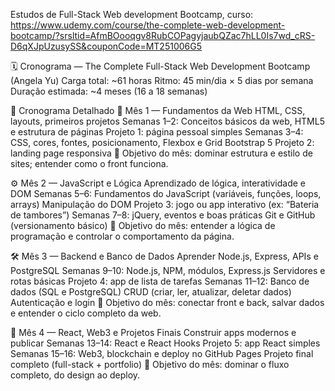 Estudos de Full-Stack Web development Bootcamp, curso:
https://www.udemy.com/course/the-complete-web-development-bootcamp/?srsltid=AfmBOooqgv8RubCOPagyjaubQZac7hLL0Is7wd_cRS-D6qXJpUzusySS&couponCode=MT251006G5

🗓️ Cronograma — The Complete Full-Stack Web Development Bootcamp (Angela Yu)
Carga total: ~61 horas
Ritmo: 45 min/dia × 5 dias por semana
Duração estimada: ~4 meses (16 a 18 semanas)

🧭 Cronograma Detalhado
🌱 Mês 1 — Fundamentos da Web
HTML, CSS, layouts, primeiros projetos
Semanas 1–2:
Conceitos básicos da web, HTML5 e estrutura de páginas
Projeto 1: página pessoal simples
Semanas 3–4:
CSS, cores, fontes, posicionamento, Flexbox e Grid
Bootstrap 5
Projeto 2: landing page responsiva
🧠 Objetivo do mês: dominar estrutura e estilo de sites; entender como o front funciona.

⚙️ Mês 2 — JavaScript e Lógica
Aprendizado de lógica, interatividade e DOM
Semanas 5–6:
Fundamentos do JavaScript (variáveis, funções, loops, arrays)
Manipulação do DOM
Projeto 3: jogo ou app interativo (ex: “Bateria de tambores”)
Semanas 7–8:
jQuery, eventos e boas práticas
Git e GitHub (versionamento básico)
🧠 Objetivo do mês: entender a lógica de programação e controlar o comportamento da página.

🛠️ Mês 3 — Backend e Banco de Dados
Aprender Node.js, Express, APIs e PostgreSQL
Semanas 9–10:
Node.js, NPM, módulos, Express.js
Servidores e rotas básicas
Projeto 4: app de lista de tarefas
Semanas 11–12:
Banco de dados (SQL e PostgreSQL)
CRUD (criar, ler, atualizar, deletar dados)
Autenticação e login
🧠 Objetivo do mês: conectar front e back, salvar dados e entender o ciclo completo da web.

🚀 Mês 4 — React, Web3 e Projetos Finais
Construir apps modernos e publicar
Semanas 13–14:
React e React Hooks
Projeto 5: app React simples
Semanas 15–16:
Web3, blockchain e deploy no GitHub Pages
Projeto final completo (full-stack + portfolio)
🧠 Objetivo do mês: dominar o fluxo completo, do design ao deploy.
